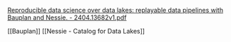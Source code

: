 [Reproducible data science over data lakes: replayable data pipelines with Bauplan and Nessie. - 2404.13682v1.pdf](https://arxiv.org/pdf/2404.13682)

[[Bauplan]]
[[Nessie - Catalog for Data Lakes]]
